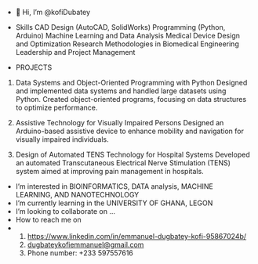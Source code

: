 - 👋 Hi, I’m @kofiDubatey
- Skills
CAD Design (AutoCAD, SolidWorks)
Programming (Python, Arduino)
Machine Learning and Data Analysis
Medical Device Design and Optimization
Research Methodologies in Biomedical Engineering
Leadership and Project Management

- PROJECTS
1. Data Systems and Object-Oriented Programming with Python
Designed and implemented data systems and handled large datasets using Python.
Created object-oriented programs, focusing on data structures to optimize performance.

2. Assistive Technology for Visually Impaired Persons
Designed an Arduino-based assistive device to enhance mobility and navigation for visually impaired individuals.

3. Design of Automated TENS Technology for Hospital Systems
Developed an automated Transcutaneous Electrical Nerve Stimulation (TENS) system aimed at improving pain management in hospitals.


-  I’m interested in BIOINFORMATICS, DATA analysis, MACHINE LEARNING, AND NANOTECHNOLOGY
-  I’m currently learning in the UNIVERSITY OF GHANA, LEGON
-  I’m looking to collaborate on ...
-  How to reach me on
- 1. https://www.linkedin.com/in/emmanuel-dugbatey-kofi-95867024b/
  2. dugbateykofiemmanuel@gmail.com
  3. Phone number: +233 597557616


     


<!---
kofiDubatey/kofiDubatey is a ✨ special ✨ repository because its `README.md` (this file) appears on your GitHub profile.
You can click the Preview link to take a look at your changes.
--->
